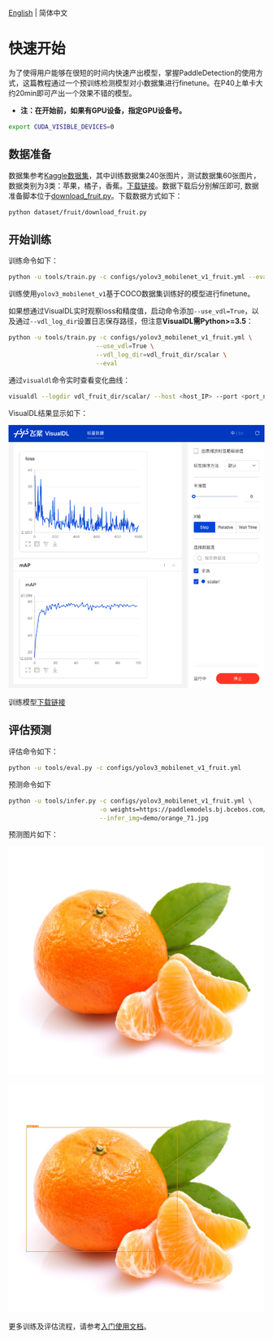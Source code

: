 [English](QUICK_STARTED.md) | 简体中文

# 快速开始

为了使得用户能够在很短的时间内快速产出模型，掌握PaddleDetection的使用方式，这篇教程通过一个预训练检测模型对小数据集进行finetune。在P40上单卡大约20min即可产出一个效果不错的模型。

- **注：在开始前，如果有GPU设备，指定GPU设备号。**

```bash
export CUDA_VISIBLE_DEVICES=0
```

## 数据准备

数据集参考[Kaggle数据集](https://www.kaggle.com/mbkinaci/fruit-images-for-object-detection)，其中训练数据集240张图片，测试数据集60张图片，数据类别为3类：苹果，橘子，香蕉。[下载链接](https://dataset.bj.bcebos.com/PaddleDetection_demo/fruit-detection.tar)。数据下载后分别解压即可, 数据准备脚本位于[download_fruit.py](https://github.com/PaddlePaddle/PaddleDetection/tree/master/dataset/fruit/download_fruit.py)。下载数据方式如下：

```bash
python dataset/fruit/download_fruit.py
```

## 开始训练

训练命令如下：

```bash
python -u tools/train.py -c configs/yolov3_mobilenet_v1_fruit.yml --eval
```

训练使用`yolov3_mobilenet_v1`基于COCO数据集训练好的模型进行finetune。


如果想通过VisualDL实时观察loss和精度值，启动命令添加`--use_vdl=True`，以及通过`--vdl_log_dir`设置日志保存路径，但注意**VisualDL需Python>=3.5**：


```bash
python -u tools/train.py -c configs/yolov3_mobilenet_v1_fruit.yml \
                        --use_vdl=True \
                        --vdl_log_dir=vdl_fruit_dir/scalar \
                        --eval
```

通过`visualdl`命令实时查看变化曲线：

```bash
visualdl --logdir vdl_fruit_dir/scalar/ --host <host_IP> --port <port_num>
```

VisualDL结果显示如下：

![](../images/visualdl_fruit.jpg)

训练模型[下载链接](https://paddlemodels.bj.bcebos.com/object_detection/yolov3_mobilenet_v1_fruit.tar)

## 评估预测

评估命令如下：

```bash
python -u tools/eval.py -c configs/yolov3_mobilenet_v1_fruit.yml
```

预测命令如下

```bash
python -u tools/infer.py -c configs/yolov3_mobilenet_v1_fruit.yml \
                         -o weights=https://paddlemodels.bj.bcebos.com/object_detection/yolov3_mobilenet_v1_fruit.tar \
                         --infer_img=demo/orange_71.jpg
```

预测图片如下：

![](../../demo/orange_71.jpg)

![](../images/orange_71_detection.jpg)


更多训练及评估流程，请参考[入门使用文档](GETTING_STARTED_cn.md)。
